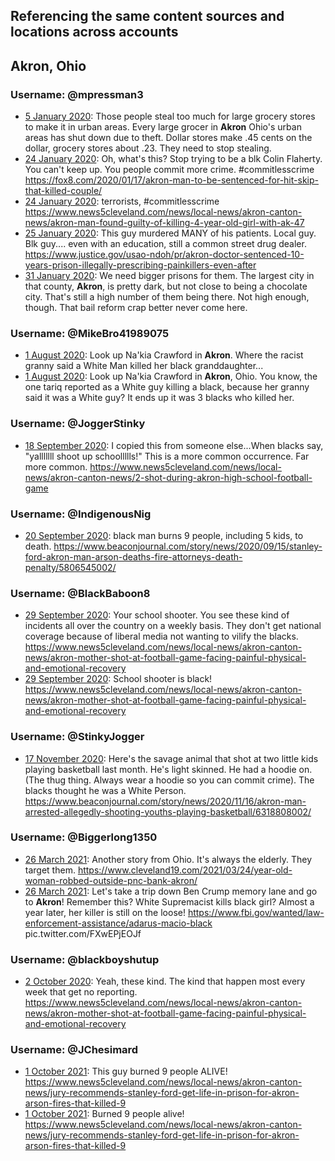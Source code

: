 ## Referencing the same content sources and locations across accounts

## Akron, Ohio
### Username: @mpressman3
* [ 5 January 2020](https://web.archive.org/web/20200110092144/https://twitter.com/mpressman3/status/1213672637655851008): Those people steal too much for large grocery stores to make it in urban areas. Every large grocer in **Akron** Ohio's urban areas has shut down due to theft. Dollar stores make .45 cents on the dollar, grocery stores about .23. They need to stop stealing.
* [24 January 2020](https://web.archive.org/web/20200124095732/https://twitter.com/mpressman3/status/1220645976828010496): Oh, what's this? Stop trying to be a blk Colin Flaherty. You can't keep up. You people commit more crime.  #commitlesscrime  https://fox8.com/2020/01/17/akron-man-to-be-sentenced-for-hit-skip-that-killed-couple/
* [24 January 2020](https://web.archive.org/web/20200124113738/https://twitter.com/mpressman3/status/1220669941373898752): terrorists,  #commitlesscrime  https://www.news5cleveland.com/news/local-news/akron-canton-news/akron-man-found-guilty-of-killing-4-year-old-girl-with-ak-47
* [25 January 2020](https://web.archive.org/web/20200125052521/https://twitter.com/mpressman3/status/1220936917031837696): This guy murdered MANY of his patients. Local guy. Blk guy.... even with an education, still a common street drug dealer. https://www.justice.gov/usao-ndoh/pr/akron-doctor-sentenced-10-years-prison-illegally-prescribing-painkillers-even-after
* [31 January 2020](https://web.archive.org/web/20200201075954/https://twitter.com/mpressman3/status/1223126398107312129): We need bigger prisons for them. The largest city in that county, **Akron**, is pretty dark, but not close to being a chocolate city.  That's still a high number of them being there. Not high enough, though. That bail reform crap better never come here. 

### Username: @MikeBro41989075
* [ 1 August 2020](https://web.archive.org/web/20200801054454/https://twitter.com/MikeBro41989075/status/1289436720887291904): Look up Na'kia Crawford in **Akron**. Where the racist granny said a White Man killed her black granddaughter...
* [ 1 August 2020](https://web.archive.org/web/20200801054306/https://twitter.com/MikeBro41989075/status/1289436422043242496): Look up Na'kia Crawford in **Akron**, Ohio. You know, the one tariq reported as a White guy killing a black, because her granny said it was a White guy? It ends up it was 3 blacks who killed her.

### Username: @JoggerStinky
* [18 September 2020](https://web.archive.org/web/20200918021659/https://twitter.com/JoggerStinky/status/1306778976698982402): I copied this from someone else...When blacks say, "yalllllll shoot up schoollllls!" This is a more common occurrence. Far more common. https://www.news5cleveland.com/news/local-news/akron-canton-news/2-shot-during-akron-high-school-football-game 

### Username: @IndigenousNig
* [20 September 2020](https://web.archive.org/web/20200920092535/https://twitter.com/IndigenousNig/status/1307611783486676993): black man burns 9 people, including 5 kids, to death. https://www.beaconjournal.com/story/news/2020/09/15/stanley-ford-akron-man-arson-deaths-fire-attorneys-death-penalty/5806545002/

### Username: @BlackBaboon8
* [29 September 2020](https://web.archive.org/web/20200929220357/https://twitter.com/BlackBaboon8/status/1311051258132865024): Your school shooter. You see these kind of incidents all over the country on a weekly basis. They don't get national coverage because of liberal media not wanting to vilify the blacks. https://www.news5cleveland.com/news/local-news/akron-canton-news/akron-mother-shot-at-football-game-facing-painful-physical-and-emotional-recovery
* [29 September 2020](https://web.archive.org/web/20200929221521/https://twitter.com/BlackBaboon8/status/1311050862559719425): School shooter is black! https://www.news5cleveland.com/news/local-news/akron-canton-news/akron-mother-shot-at-football-game-facing-painful-physical-and-emotional-recovery

### Username: @StinkyJogger
* [17 November 2020](https://web.archive.org/web/20201117040247/https://twitter.com/StinkyJogger/status/1328542233042284544): Here's the savage animal that shot at two little kids playing basketball last month. He's light skinned. He had a hoodie on. (The thug thing. Always wear a hoodie so you can commit crime). The blacks thought he was a White Person. https://www.beaconjournal.com/story/news/2020/11/16/akron-man-arrested-allegedly-shooting-youths-playing-basketball/6318808002/

### Username: @Biggerlong1350
* [26 March 2021](https://web.archive.org/web/20210326070751/https://twitter.com/Biggerlong1350/status/1375284870641983488): Another story from Ohio. It's always the elderly. They target them. https://www.cleveland19.com/2021/03/24/year-old-woman-robbed-outside-pnc-bank-akron/
* [26 March 2021](https://web.archive.org/web/20210326070232/https://twitter.com/Biggerlong1350/status/1375284561337180161): Let's take a trip down Ben Crump memory lane and go to **Akron**! Remember this? White Supremacist kills black girl? Almost a year later, her killer is still on the loose!  https://www.fbi.gov/wanted/law-enforcement-assistance/adarus-macio-black  pic.twitter.com/FXwEPjEOJf

### Username: @blackboyshutup
* [ 2 October 2020](https://web.archive.org/web/20201002100715/https://twitter.com/blackboyshutup/status/1311883782073524230): Yeah, these kind. The kind that happen most every week that get no reporting. https://www.news5cleveland.com/news/local-news/akron-canton-news/akron-mother-shot-at-football-game-facing-painful-physical-and-emotional-recovery

### Username: @JChesimard
* [ 1 October 2021](https://web.archive.org/web/20211003001752/https://twitter.com/JChesimard/status/1444016980361678868): This guy burned 9 people ALIVE! https://www.news5cleveland.com/news/local-news/akron-canton-news/jury-recommends-stanley-ford-get-life-in-prison-for-akron-arson-fires-that-killed-9
* [ 1 October 2021](https://web.archive.org/web/20211001184615/https://twitter.com/JChesimard/status/1444010775132188674): Burned 9 people alive! https://www.news5cleveland.com/news/local-news/akron-canton-news/jury-recommends-stanley-ford-get-life-in-prison-for-akron-arson-fires-that-killed-9

